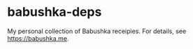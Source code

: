 # babushka-deps

My personal collection of Babushka receipies. For details, see https://babushka.me.
